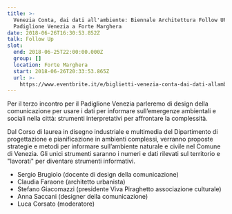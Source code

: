 ```yaml
---
title: >-
  Venezia Conta, dai dati all'ambiente: Biennale Architettura Follow UP! Dal
  Padiglione Venezia a Forte Marghera
date: 2018-06-26T16:30:53.852Z
talk: Follow Up
slot:
  end: 2018-06-25T22:00:00.000Z
  group: []
  location: Forte Marghera
  start: 2018-06-26T20:33:53.865Z
  url: >-
    https://www.eventbrite.it/e/biglietti-venezia-conta-dai-dati-allambiente-biennale-architettura-follow-up-dal-padiglione-venezia-al-forte-47146147396#
---
```

Per il terzo incontro per il Padiglione Venezia parleremo di design della comunicazione per usare i dati per informare sull’emergenze ambientali e sociali nella città: strumenti interpretativi per affrontare la complessità.

Dal Corso di laurea in disegno industriale e multimedia del Dipartimento di progettazione e pianificazione in ambienti complessi, verranno proposte strategie e metodi per informare sull’ambiente naturale e civile nel Comune di Venezia. Gli unici strumenti saranno i numeri e dati rilevati sul territorio e "lavorati" per diventare strumenti informativi.



* Sergio Brugiolo (docente di design della comunicazione)
* Claudia Faraone (architetto urbanista)
* Stefano Giacomazzi (presidente Viva Piraghetto associazione culturale)
* Anna Saccani (designer della comunicazione)
* Luca Corsato (moderatore)
